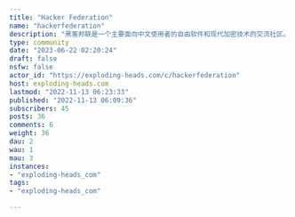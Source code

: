 ```yaml
---
title: "Hacker Federation" 
name: "hackerfederation"
description: "黑客邦联是一个主要面向中文使用者的自由软件和现代加密技术的交流社区。在这里主要讨论用于加密的自由软件及背后的技术。当然，我们也会适当讨论各类娱乐、游戏性质的自由软件。Hacker Federation is a community for Free Software and modern cryptography mainly for users writing Chinese. We mainly talk about the Free Software for cryptography and the technology behind. Of course, the Free Software for entertainment and game will also be talked sometimes."
type: community
date: "2023-06-22 02:20:24"
draft: false
nsfw: false
actor_id: "https://exploding-heads.com/c/hackerfederation"
host: exploding-heads.com
lastmod: "2022-11-13 06:23:33"
published: "2022-11-13 06:09:36"
subscribers: 45
posts: 36
comments: 6
weight: 36
dau: 2
wau: 1
mau: 3
instances:
- "exploding-heads_com"
tags: 
- "exploding-heads_com"

---
```

